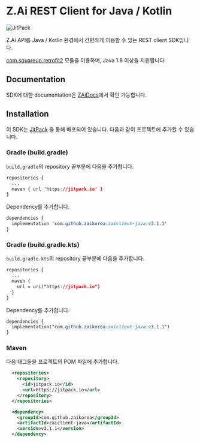 # Z.Ai REST Client for Java / Kotlin

![JitPack](https://jitpack.io/v/zaikorea/zaiclient-java.svg)

Z.Ai API를 Java / Kotlin 환경에서 간편하게 이용할 수 있는 REST client SDK입니다.

[com.squareup.retrofit2](https://github.com/square/retrofit) 모듈을 이용하며, Java 1.8 이상을 지원합니다.



## Documentation

SDK에 대한 documentation은 [ZAiDocs](https://docs.zaikorea.org/)에서 확인 가능합니다.



## Installation

이 SDK는 [JitPack](https://jitpack.io/#zaikorea/zaiclient-java) 을 통해 배포되어 있습니다. 다음과 같이 프로젝트에 추가할 수 있습니다.



### Gradle (build.gradle)

`build.gradle`의 repository 끝부분에 다음을 추가합니다.

```css
repositories {
  ...
  maven { url 'https://jitpack.io' }
}
```

Dependency를 추가합니다.

```css
dependencies {
  implementation 'com.github.zaikorea:zaiclient-java:v3.1.1'
}
```



### Gradle (build.gradle.kts)

`build.gradle.kts`의 repository 끝부분에 다음을 추가합니다.

```css
repositories {
  ...
  maven {
    url = uri("https://jitpack.io")
  }
}
```

Dependency를 추가합니다.

```css
dependencies {
  implementation("com.github.zaikorea:zaiclient-java:v3.1.1")
}
```



### Maven

다음 태그들을 프로젝트의 POM 파일에 추가합니다.

```xml
  <repositories>
    <repository>
      <id>jitpack.io</id>
      <url>https://jitpack.io</url>
    </repository>
  </repositories>
```

```xml
  <dependency>
    <groupId>com.github.zaikorea</groupId>
    <artifactId>zaiclient-java</artifactId>
    <version>v3.1.1</version>
  </dependency>
```
